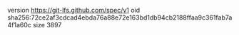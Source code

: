 version https://git-lfs.github.com/spec/v1
oid sha256:72ce2af3cdcad4ebda76a88e72e163bd1db94cb2188ffaa9c361fab7a4f1a60c
size 3897
